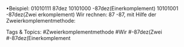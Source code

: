 •Beispiel:
01010111 87dez
10101000 -87dez(Einerkomplement)
10101001 -87dez(Zwei erkomplement)
Wir rechnen: 87 -87, mit Hilfe der Zweierkomplementmethode:

   Tags & Topics:
   #Zweierkomplementmethode
   #Wir
   #-87dez(Zwei
   #-87dez(Einerkomplement